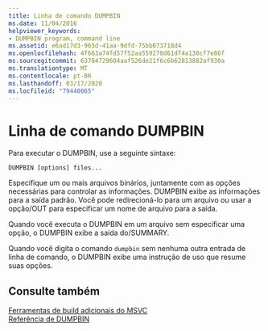 ```yaml
---
title: Linha de comando DUMPBIN
ms.date: 11/04/2016
helpviewer_keywords:
- DUMPBIN program, command line
ms.assetid: e6ad17d3-965d-41aa-9dfd-75bb073718d4
ms.openlocfilehash: 4f663a74fd57f52aa559270d61df4a130cf7e86f
ms.sourcegitcommit: 63784729604aaf526de21f6c6b62813882af930a
ms.translationtype: MT
ms.contentlocale: pt-BR
ms.lasthandoff: 03/17/2020
ms.locfileid: "79440065"
---
```

# <a name="dumpbin-command-line"></a>Linha de comando DUMPBIN

Para executar o DUMPBIN, use a seguinte sintaxe:

```
DUMPBIN [options] files...
```

Especifique um ou mais arquivos binários, juntamente com as opções necessárias para controlar as informações. DUMPBIN exibe as informações para a saída padrão. Você pode redirecioná-lo para um arquivo ou usar a opção/OUT para especificar um nome de arquivo para a saída.

Quando você executa o DUMPBIN em um arquivo sem especificar uma opção, o DUMPBIN exibe a saída do/SUMMARY.

Quando você digita o comando `dumpbin` sem nenhuma outra entrada de linha de comando, o DUMPBIN exibe uma instrução de uso que resume suas opções.

## <a name="see-also"></a>Consulte também

[Ferramentas de build adicionais do MSVC](c-cpp-build-tools.md)<br/>
[Referência de DUMPBIN](dumpbin-reference.md)
